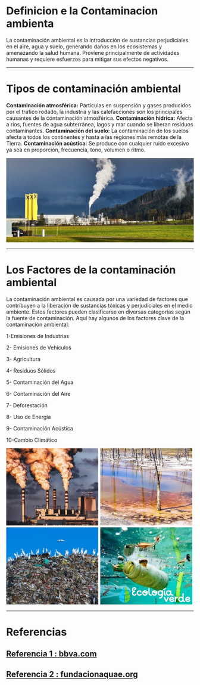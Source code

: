 # Definicion e la Contaminacion ambienta

La contaminación ambiental es la introducción de sustancias perjudiciales en el aire, agua y suelo, generando daños en los ecosistemas y amenazando la salud humana. Proviene principalmente de actividades humanas y requiere esfuerzos para mitigar sus efectos negativos.




***
# Tipos de contaminación ambiental

**Contaminación atmosférica:** Partículas en suspensión y gases producidos por el tráfico rodado, la industria y las calefacciones son los principales causantes de la contaminación atmosférica.
**Contaminación hídrica:** Afecta a ríos, fuentes de agua subterránea, lagos y mar cuando se liberan residuos contaminantes.
**Contaminación del suelo:** La contaminación de los suelos afecta a todos los continentes y hasta a las regiones más remotas de la Tierra.
**Contaminación acústica:** Se produce con cualquier ruido excesivo ya sea en proporción, frecuencia, tono, volumen o ritmo.

![foto11](/img/11.jpg)


***
# Los Factores de la contaminación ambiental



La contaminación ambiental es causada por una variedad de factores que contribuyen a la liberación de sustancias tóxicas y perjudiciales en el medio ambiente. Estos factores pueden clasificarse en diversas categorías según la fuente de contaminación. Aquí hay algunos de los factores clave de la contaminación ambiental:

1-Emisiones de Industrias

2- Emisiones de Vehículos

3- Agricultura

4- Residuos Sólidos

5- Contaminación del Agua

6- Contaminación del Aire

7- Deforestación

8- Uso de Energía

9- Contaminación Acústica

10-Cambio Climático



<img src="/img/12.jpg" alt="foto" width="500px">


***

# Referencias
## [Referencia 1 : bbva.com](https://www.bbva.com/es/sostenibilidad/que-es-y-que-tipos-de-contaminacion-ambiental-existen/)
## [Referencia 2 : fundacionaquae.org](https://www.fundacionaquae.org/wiki/causas-contaminacion-ambiental/)
